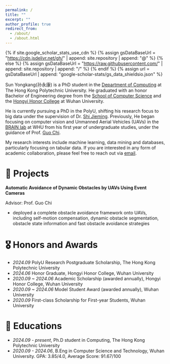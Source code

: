 ```yaml
---
permalink: /
title: ""
excerpt: ""
author_profile: true
redirect_from: 
  - /about/
  - /about.html
---
```


{% if site.google_scholar_stats_use_cdn %}
{% assign gsDataBaseUrl = "https://cdn.jsdelivr.net/gh/" | append: site.repository | append: "@" %}
{% else %}
{% assign gsDataBaseUrl = "https://raw.githubusercontent.com/" | append: site.repository | append: "/" %}
{% endif %}
{% assign url = gsDataBaseUrl | append: "google-scholar-stats/gs_data_shieldsio.json" %}

<span class='anchor' id='about-me'></span>

Sun Yongkang(孙永康) is a PhD student in the [Department of Computing](https://www.polyu.edu.hk/comp/) at The Hong Kong Polytechnic University. He graduated with an honor Bachelor of Engineering degree from the [School of Computer Science](https://cs.whu.edu.cn/) and the [Hongyi Honor College](https://hyxt.whu.edu.cn/) at Wuhan University.

He is currently pursuing a PhD in the PolyU, shifting his research focus to big data under the supervision of Dr. [Shi Jieming](https://www4.comp.polyu.edu.hk/~jiemshi/). Previously, He began focusing on computer vision and Unmanned Aerial Vehicles (UAVs) in the [BRAIN lab](https://www.zhiyuteam.com/) at WHU from his first year of undergraduate studies, under the guidance of Prof. [Guo Chi](https://jszy.whu.edu.cn/guochi).

My research interests include machine learning, data mining and databases, particularly focusing on tabular data. If you are interested in any form of academic collaboration, please feel free to reach out via [email](mailto:yongkang.sun@connect.polyu.hk).

<!-- My research interest includes neural machine translation and computer vision. I have published more than 100 papers at the top international AI conferences with total <a href='https://scholar.google.com/citations?user=DhtAFkwAAAAJ'>google scholar citations <strong><span id='total_cit'>260000+</span></strong></a> (You can also use google scholar badge <a href='https://scholar.google.com/citations?user=DhtAFkwAAAAJ'><img src="https://img.shields.io/endpoint?url={{ url | url_encode }}&logo=Google%20Scholar&labelColor=f6f6f6&color=9cf&style=flat&label=citations"></a>). -->

<!-- 
# 🔥 News
- *2022.02*: &nbsp;🎉🎉 Lorem ipsum dolor sit amet, consectetur adipiscing elit. Vivamus ornare aliquet ipsum, ac tempus justo dapibus sit amet. 
- *2022.02*: &nbsp;🎉🎉 Lorem ipsum dolor sit amet, consectetur adipiscing elit. Vivamus ornare aliquet ipsum, ac tempus justo dapibus sit amet.  -->

<!-- # 📝 Publications 

<div class='paper-box'><div class='paper-box-image'><div><div class="badge">CVPR 2016</div><img src='images/500x300.png' alt="sym" width="100%"></div></div>
<div class='paper-box-text' markdown="1">

[Deep Residual Learning for Image Recognition](https://openaccess.thecvf.com/content_cvpr_2016/papers/He_Deep_Residual_Learning_CVPR_2016_paper.pdf)

**Kaiming He**, Xiangyu Zhang, Shaoqing Ren, Jian Sun

[**Project**](https://scholar.google.com/citations?view_op=view_citation&hl=zh-CN&user=DhtAFkwAAAAJ&citation_for_view=DhtAFkwAAAAJ:ALROH1vI_8AC) <strong><span class='show_paper_citations' data='DhtAFkwAAAAJ:ALROH1vI_8AC'></span></strong>
- Lorem ipsum dolor sit amet, consectetur adipiscing elit. Vivamus ornare aliquet ipsum, ac tempus justo dapibus sit amet. 
</div>
</div>

- [Lorem ipsum dolor sit amet, consectetur adipiscing elit. Vivamus ornare aliquet ipsum, ac tempus justo dapibus sit amet](https://github.com), A, B, C, **CVPR 2020** -->

# 📝 Projects
**Automatic Avoidance of Dynamic Obstacles by UAVs Using Event Cameras**

Advisor: Prof. Guo Chi
- deployed a complete obstacle avoidance framework onto UAVs, including self-motion compensation,
dynamic obstacle segmentation, obstacle state information and fast obstacle avoidance strategies
 

# 🎖 Honors and Awards
- *2024.09* PolyU Research Postgraduate Scholarship, The Hong Kong Polytechnic University
- *2024.06* Honor Graduate, Hongyi Honor College, Wuhan University
- *2020.09 ~ 2024.06* Academic Scholarship (awarded annually), Hongyi Honor College, Wuhan University
- *2020.09 ~ 2024.06* Model Student Award (awarded annually), Wuhan University
- *2020.09* First-class Scholarship for First-year Students, Wuhan University

# 📖 Educations
- *2024.09 - present*, Ph.D student in Computing, The Hong Kong Polytechnic University
- *2020.09 - 2024.06*, B.Eng in Computer Science and Technology, Wuhan University. GPA: 3.85/4.0, Average Score: 91.67/100 

<!-- # 💬 Invited Talks
- *2021.06*, Lorem ipsum dolor sit amet, consectetur adipiscing elit. Vivamus ornare aliquet ipsum, ac tempus justo dapibus sit amet. 
- *2021.03*, Lorem ipsum dolor sit amet, consectetur adipiscing elit. Vivamus ornare aliquet ipsum, ac tempus justo dapibus sit amet.  \| [\[video\]](https://github.com/) -->

<!-- # 💻 Internships
- *2019.05 - 2020.02*, [Lorem](https://github.com/), China. -->